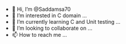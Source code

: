 - 👋 Hi, I’m @Saddamsa70
- 👀 I’m interested in C domain ...
- 🌱 I’m currently learning C and Unit testing ...
- 💞️ I’m looking to collaborate on ...
- 📫 How to reach me ...

<!---
Saddamsa70/Saddamsa70 is a ✨ special ✨ repository because its `README.md` (this file) appears on your GitHub profile.
You can click the Preview link to take a look at your changes.
--->
